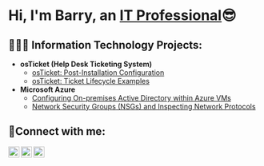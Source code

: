 <h1>Hi, I'm Barry, an <a href="https://www.linkedin.com/in/barry-l-washington-ii-052781198/">IT Professional</a>😎</h1>

<h2>👨🏾‍💻 Information Technology Projects:</h2>

- <b>osTicket (Help Desk Ticketing System)</b>
  - [osTicket: Post-Installation Configuration](https://github.com/bwashonline/osticket-prereqs)
  - [osTicket: Ticket Lifecycle Examples](https://github.com/bwashonline/osTicket-Ticket-Lifecycle-Examples)
- <b>Microsoft Azure</b>
  - [Configuring On-premises Active Directory within Azure VMs](https://github.com/bwashonline/Configuring-On-premises-Active-Directory-within-Azure-VMs)
  - [Network Security Groups (NSGs) and Inspecting Network Protocols](https://github.com/bwashonline/Network-Security-Groups-NSGs-and-Inspecting-Network-Protocols)

<h2>🤳Connect with me:</h2>

[<img align="left" alt="Josh | Twitter" width="22px" src="https://cdn.jsdelivr.net/npm/simple-icons@v3/icons/twitter.svg" />][twitter]
[<img align="left" alt="Josh | LinkedIn" width="22px" src="https://cdn.jsdelivr.net/npm/simple-icons@v3/icons/linkedin.svg" />][linkedin]
[<img align="left" alt="Josh | Instagram" width="22px" src="https://cdn.jsdelivr.net/npm/simple-icons@v3/icons/instagram.svg" />][instagram]

[twitter]: https://twitter.com/
[instagram]: https://www.instagram.com/
[linkedin]: https://linkedin.com/in/
